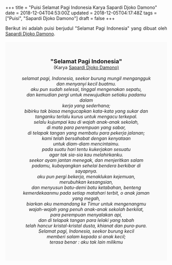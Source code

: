 +++
title = "Puisi Selamat Pagi Indonesia Karya Sapardi Djoko Damono"
date = 2018-12-04T04:53:00Z
updated = 2018-12-05T04:17:48Z
tags = ["Puisi", "Sapardi Djoko Damono"]
draft = false
+++

<div dir="ltr" style="text-align: left;" trbidi="on"><div style="text-align: justify;">Berikut ini adalah puisi berjudul "Selamat Pagi Indonesia" yang dibuat oleh <a href="https://ensiklopedia.kemdikbud.go.id/sastra/artikel/Sapardi_Djoko_Damono" target="_blank">Sapardi Djoko Damono</a>. </div><br /><div style="background: #FAFAFA; font-size: 14px; height: auto; margin: 0 auto; padding: 50px; text-align: center; width: auto;"><span style="font-size: 18px;"><b>"Selamat Pagi Indonesia"</b></span><br />(Karya <a href="https://www.sekata.web.id/tags/sapardi-djoko-damono" target="_blank">Sapardi Djoko Damono)</a> <br /><br /><i>selamat pagi, Indonesia, seekor burung mungil mengangguk</i><br /><i>dan menyanyi kecil buatmu.</i><br /><i>aku pun sudah selesai, tinggal mengenakan sepatu,</i><br /><i>dan kemudian pergi untuk mewujudkan setiaku padamu dalam</i><br /><i>kerja yang sederhana;</i><br /><i>bibirku tak biasa mengucapkan kata-kata yang sukar dan</i><br /><i>tanganku terlalu kurus untuk mengacu terkepal.</i><br /><i>selalu kujumpai kau di wajah anak-anak sekolah,</i><br /><i>di mata para perempuan yang sabar,</i><br /><i>di telapak tangan yang membatu para pekerja jalanan;</i><br /><i>kami telah bersahabat dengan kenyataan</i><br /><i>untuk diam-diam mencintaimu.</i><br /><i>pada suatu hari tentu kukerjakan sesuatu</i><br /><i>agar tak sia-sia kau melahirkanku.</i><br /><i>seekor ayam jantan menegak, dan menjeritkan salam</i><br /><i>padamu, kubayangkan sehelai bendera berkibar di sayapnya.</i><br /><i>aku pun pergi bekerja, menaklukan kejemuan,</i><br /><i>merubuhkan kesangsian,</i><br /><i>dan menyusun batu-demi batu ketabahan, benteng</i><br /><i>kemerdekaanmu pada setiap matahari terbit, o anak jaman</i><br /><i>yang megah,</i><br /><i>biarkan aku memandang ke Timur untuk mengenangmu</i><br /><i>wajah-wajah yang penuh anak-anak sekolah berkilat,</i><br /><i>para perempuan menyalakan api,</i><br /><i>dan di telapak tangan para lelaki yang tabah</i><br /><i>telah hancur kristal-kristal dusta, khianat dan pura-pura.</i><br /><i>Selamat pagi, Indonesia, seekor burung kecil</i><br /><i>memberi salam kepada si anak kecil;</i><br /><i>terasa benar : aku tak lain milikmu</i></div></div>
